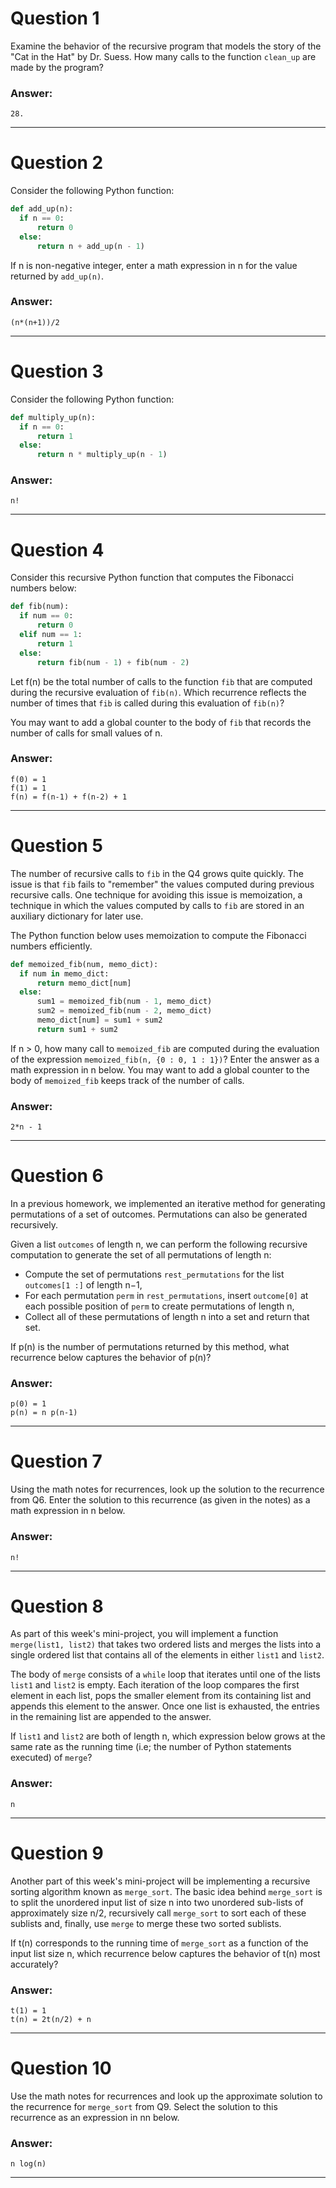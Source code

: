 # Question 1
  Examine the behavior of the recursive program that models the story of the "Cat in the Hat" by Dr. Suess. How many calls to the function `clean_up` are made by the program?

### Answer:
    28.

----
# Question 2
  Consider the following Python function:
  ```python
  def add_up(n):
    if n == 0:
        return 0
    else:
        return n + add_up(n - 1)
  ```
  If n is non-negative integer, enter a math expression in n for the value returned by `add_up(n)`.

### Answer:
    (n*(n+1))/2

----
# Question 3
  Consider the following Python function:
  ```python
  def multiply_up(n):
    if n == 0:
        return 1
    else:
        return n * multiply_up(n - 1)
  ```

### Answer:
    n!

----
# Question 4
  Consider this recursive Python function that computes the Fibonacci numbers below:
  ```python
  def fib(num):
    if num == 0:
        return 0
    elif num == 1:
        return 1
    else:
        return fib(num - 1) + fib(num - 2)
  ```
  Let f(n) be the total number of calls to the function `fib` that are computed during the recursive evaluation of `fib(n)`. Which recurrence reflects the number of times that `fib` is called during this evaluation of `fib(n)`?
  
  You may want to add a global counter to the body of `fib` that records the number of calls for small values of n.

### Answer:
    f(0) = 1
    f(1) = 1
    f(n) = f(n-1) + f(n-2) + 1

----
# Question 5
  The number of recursive calls to `fib` in the Q4 grows quite quickly. The issue is that `fib` fails to "remember" the values computed during previous recursive calls. One technique for avoiding this issue is memoization, a technique in which the values computed by calls to `fib` are stored in an auxiliary dictionary for later use.
  
  The Python function below uses memoization to compute the Fibonacci numbers efficiently.
  ```python
  def memoized_fib(num, memo_dict):
    if num in memo_dict:
        return memo_dict[num]
    else:
        sum1 = memoized_fib(num - 1, memo_dict)
        sum2 = memoized_fib(num - 2, memo_dict)
        memo_dict[num] = sum1 + sum2
        return sum1 + sum2
  ```
  If n > 0, how many call to `memoized_fib` are computed during the evaluation of the expression `memoized_fib(n, {0 : 0, 1 : 1})`? Enter the answer as a math expression in n below. You may want to add a global counter to the body of `memoized_fib` keeps track of the number of calls.

### Answer:
    2*n - 1

----
# Question 6
  In a previous homework, we implemented an iterative method for generating permutations of a set of outcomes. Permutations can also be generated recursively.
  
  Given a list `outcomes` of length n, we can perform the following recursive computation to generate the set of all permutations of length n:
  * Compute the set of permutations `rest_permutations` for the list `outcomes[1 :]` of length n−1,
  * For each permutation `perm` in `rest_permutations`, insert `outcome[0]` at each possible position of `perm` to create permutations of length n,
  * Collect all of these permutations of length n into a set and return that set.

If p(n) is the number of permutations returned by this method, what recurrence below captures the behavior of p(n)?

### Answer:
    p(0) = 1
    p(n) = n p(n-1)

----
# Question 7
  Using the math notes for recurrences, look up the solution to the recurrence from Q6. Enter the solution to this recurrence (as given in the notes) as a math expression in n below.

### Answer:
    n!

----
# Question 8
  As part of this week's mini-project, you will implement a function `merge(list1, list2)` that takes two ordered lists and merges the lists into a single ordered list that contains all of the elements in either `list1` and `list2`.
  
  The body of `merge` consists of a `while` loop that iterates until one of the lists `list1` and `list2` is empty. Each iteration of the loop compares the first element in each list, pops the smaller element from its containing list and appends this element to the answer. Once one list is exhausted, the entries in the remaining list are appended to the answer.
  
  If `list1` and `list2` are both of length n, which expression below grows at the same rate as the running time (i.e; the number of Python statements executed) of `merge`?

### Answer:
    n

----
# Question 9
  Another part of this week's mini-project will be implementing a recursive sorting algorithm known as `merge_sort`. The basic idea behind `merge_sort` is to split the unordered input list of size n into two unordered sub-lists of approximately size n/2, recursively call `merge_sort` to sort each of these sublists and, finally, use `merge` to merge these two sorted sublists.
  
  If t(n) corresponds to the running time of `merge_sort` as a function of the input list size n, which recurrence below captures the behavior of t(n) most accurately?

### Answer:
    t(1) = 1
    t(n) = 2t(n/2) + n

----
# Question 10
  Use the math notes for recurrences and look up the approximate solution to the recurrence for `merge_sort` from Q9. Select the solution to this recurrence as an expression in nn below.

### Answer:
    n log(n)

----

